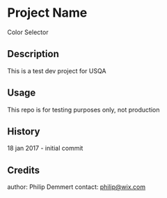 # Project Name

Color Selector


## Description

This is a test dev project for USQA


## Usage 

This repo is for testing purposes only, not production


## History

18 jan 2017 - initial commit


## Credits

author: Philip Demmert
contact: philip@wix.com

